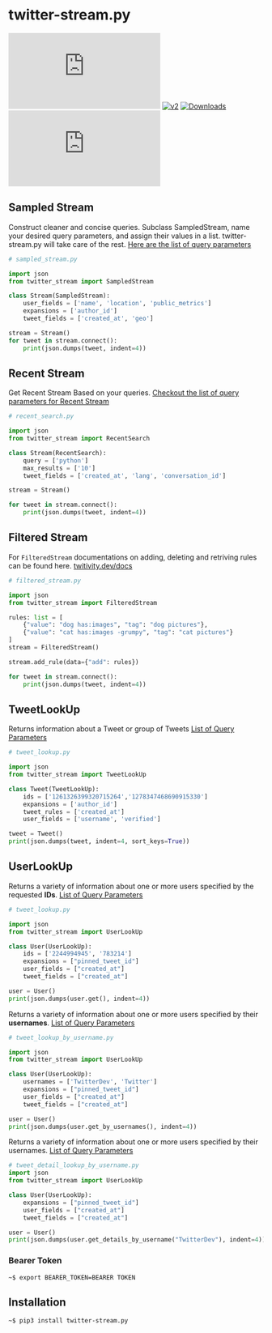 # twitter-stream.py

![PyPI - Python Version](https://img.shields.io/pypi/pyversions/twitter-stream.py) [![v2](https://img.shields.io/endpoint?url=https%3A%2F%2Ftwbadges.glitch.me%2Fbadges%2Fv2)](https://developer.twitter.com/en/docs/twitter-api) 
[![Downloads](https://pepy.tech/badge/twitter-stream-py)](https://pepy.tech/project/twitter-stream-py) ![PyPI - License](https://img.shields.io/pypi/l/twitter-stream.py) 

## Sampled Stream

Construct cleaner and concise queries. Subclass SampledStream, name your desired query parameters, and assign their values in a list. twitter-stream.py will take care of the rest.
[Here are the list of query parameters](https://developer.twitter.com/en/docs/twitter-api/tweets/sampled-stream/api-reference/get-tweets-sample-stream)

```python
# sampled_stream.py

import json
from twitter_stream import SampledStream

class Stream(SampledStream):
    user_fields = ['name', 'location', 'public_metrics']
    expansions = ['author_id']
    tweet_fields = ['created_at', 'geo']

stream = Stream()
for tweet in stream.connect():
    print(json.dumps(tweet, indent=4))
```

## Recent Stream
Get Recent Stream Based on your queries. [Checkout the list of query parameters for Recent Stream](https://developer.twitter.com/en/docs/twitter-api/tweets/search/api-reference/get-tweets-search-recent)
```python
# recent_search.py

import json
from twitter_stream import RecentSearch

class Stream(RecentSearch):
    query = ['python']
    max_results = ['10']
    tweet_fields = ['created_at', 'lang', 'conversation_id']

stream = Stream()

for tweet in stream.connect():
    print(json.dumps(tweet, indent=4))
```

## Filtered Stream

For `FilteredStream` documentations on adding, deleting and retriving rules can be found here.
[twitivity.dev/docs](https://twitivity.dev/docs/twitter-stream.py/)

```python
# filtered_stream.py

import json
from twitter_stream import FilteredStream

rules: list = [
    {"value": "dog has:images", "tag": "dog pictures"},
    {"value": "cat has:images -grumpy", "tag": "cat pictures"}
]
stream = FilteredStream()

stream.add_rule(data={"add": rules})

for tweet in stream.connect():
    print(json.dumps(tweet, indent=4))
```

## TweetLookUp

Returns information about a Tweet or group of Tweets [List of Query Parameters](https://developer.twitter.com/en/docs/twitter-api/tweets/lookup/api-reference)
```python
# tweet_lookup.py

import json
from twitter_stream import TweetLookUp

class Tweet(TweetLookUp):
    ids = ['1261326399320715264','1278347468690915330']
    expansions = ['author_id']
    tweet_rules = ['created_at']
    user_fields = ['username', 'verified']

tweet = Tweet()
print(json.dumps(tweet, indent=4, sort_keys=True))
```

## UserLookUp
Returns a variety of information about one or more users specified by the requested **IDs**.
[List of Query Parameters](https://developer.twitter.com/en/docs/twitter-api/users/lookup/api-reference/get-users)

```python
# tweet_lookup.py

import json
from twitter_stream import UserLookUp

class User(UserLookUp):
    ids = ['2244994945', '783214']
    expansions = ["pinned_tweet_id"]
    user_fields = ["created_at"]
    tweet_fields = ["created_at"]

user = User()
print(json.dumps(user.get(), indent=4))
```

Returns a variety of information about one or more users specified by their **usernames**.
[List of Query Parameters](https://developer.twitter.com/en/docs/twitter-api/users/lookup/api-reference/get-users-by)
```python
# tweet_lookup_by_username.py

import json
from twitter_stream import UserLookUp

class User(UserLookUp):
    usernames = ['TwitterDev', 'Twitter']
    expansions = ["pinned_tweet_id"]
    user_fields = ["created_at"]
    tweet_fields = ["created_at"]

user = User()
print(json.dumps(user.get_by_usernames(), indent=4))
```

Returns a variety of information about one or more users specified by their usernames.
[List of Query Parameters](https://developer.twitter.com/en/docs/twitter-api/users/lookup/api-reference/get-users-by-username-username)
```python
# tweet_detail_lookup_by_username.py
import json
from twitter_stream import UserLookUp

class User(UserLookUp):
    expansions = ["pinned_tweet_id"]
    user_fields = ["created_at"]
    tweet_fields = ["created_at"]

user = User()
print(json.dumps(user.get_details_by_username("TwitterDev"), indent=4))
```

### Bearer Token
```
~$ export BEARER_TOKEN=BEARER TOKEN
```



## Installation
```bash
~$ pip3 install twitter-stream.py
```


